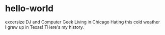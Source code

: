 # hello-world
excersize
DJ and Computer Geek Living in Chicago
Hating this cold weather
I grew up in 
Texas!
THere's my history.
